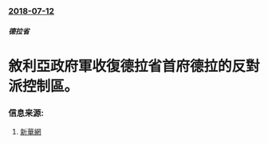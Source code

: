 ### [2018-07-12](/news/2018/07/12/index.md)

##### 德拉省
# 敘利亞政府軍收復德拉省首府德拉的反對派控制區。 




### 信息来源:

1. [新華網](http://www.xinhuanet.com/world/2018-07/13/c_1123121504.htm)
